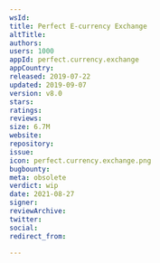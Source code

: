 ```yaml
---
wsId: 
title: Perfect E-currency Exchange
altTitle: 
authors: 
users: 1000
appId: perfect.currency.exchange
appCountry: 
released: 2019-07-22
updated: 2019-09-07
version: v8.0
stars: 
ratings: 
reviews: 
size: 6.7M
website: 
repository: 
issue: 
icon: perfect.currency.exchange.png
bugbounty: 
meta: obsolete
verdict: wip
date: 2021-08-27
signer: 
reviewArchive: 
twitter: 
social: 
redirect_from: 

---
```


